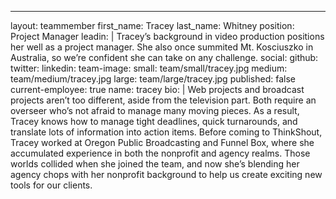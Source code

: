 ---
layout: teammember
first_name: Tracey
last_name: Whitney
position: Project Manager
leadin: |
  Tracey’s background in video production positions her well as a project manager. She also once summited Mt. Kosciuszko in Australia, so we’re confident she can take on any challenge. 
social:
  github: 
  twitter:
  linkedin: 
team-image:
  small: team/small/tracey.jpg
  medium: team/medium/tracey.jpg
  large: team/large/tracey.jpg
published: false
current-employee: true
name: tracey
bio: |
  Web projects and broadcast projects aren’t too different, aside from the television part. Both require an overseer who’s not afraid to manage many moving pieces. As a result, Tracey knows how to manage tight deadlines, quick turnarounds, and translate lots of information into action items. Before coming to ThinkShout, Tracey worked at Oregon Public Broadcasting and Funnel Box, where she accumulated experience in both the nonprofit and agency realms. Those worlds collided when she joined the team, and now she’s blending her agency chops with her nonprofit background to help us create exciting new tools for our clients.
